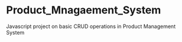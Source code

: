 # Product_Mnagaement_System
Javascript project on basic CRUD operations in Product Management System
